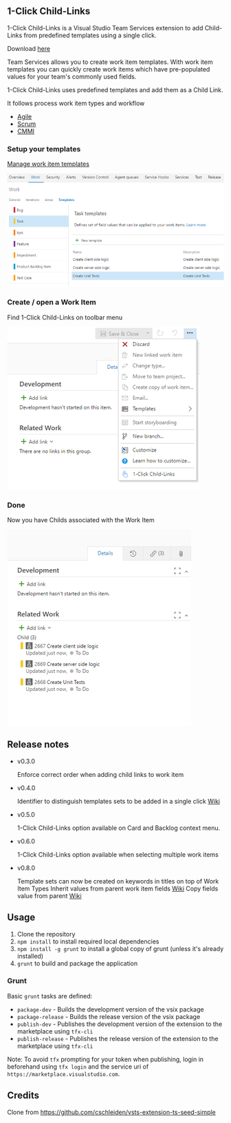 ## 1-Click Child-Links ##

1-Click Child-Links is a Visual Studio Team Services extension to add Child-Links from predefined templates using a single click.

Download <a href="https://marketplace.visualstudio.com/items?itemName=ruifig.vsts-work-item-one-click-child-links" target="_blank">here</a>

Team Services allows you to create work item templates.
With work item templates you can quickly create work items which have pre-populated values for your team's commonly used fields.

1-Click Child-Links uses predefined templates and add them as a Child Link.

It follows process work item types and workflow

* <a href="https://www.visualstudio.com/en-us/docs/work/guidance/agile-process-workflow" target="_blank">Agile</a>
* <a href="https://www.visualstudio.com/en-us/docs/work/guidance/scrum-process-workflow" target="_blank">Scrum</a>
* <a href="https://www.visualstudio.com/en-us/docs/work/guidance/cmmi-process-workflow" target="_blank">CMMI</a>

### Setup your templates ###

<a href="https://www.visualstudio.com/en-us/docs/work/productivity/work-item-template#manage" target="_blank">Manage work item templates</a>

<img src="src/img/screen01.png" alt="Create your task templates" />

### Create / open a Work Item ###

Find 1-Click Child-Links on toolbar menu

<img src="src/img/screen02.png" alt="1-Click Child-Links on the menu"/>

### Done ###

Now you have Childs associated with the Work Item

<img src="src/img/screen03.png" alt="Done"/>

## Release notes ##

* v0.3.0 

    Enforce correct order when adding child links to work item

* v0.4.0

    Identifier to distinguish templates sets to be added in a single click  <a href="https://github.com/figueiredorui/1-click-child-links/wiki/Group-templates-with-identifier" target="_blank">Wiki</a>

* v0.5.0

    1-Click Child-Links option available on Card and Backlog context menu.

* v0.6.0

    1-Click Child-Links option available when selecting multiple work items

* v0.8.0

    Template sets can now be created on keywords in titles on top of Work Item Types
    Inherit values from parent work item fields
    <a href="https://github.com/figueiredorui/1-click-child-links/wiki/Inherit-field-values-from-parent-work-item" target="_blank">Wiki</a>
    Copy fields value from parent <a href="https://github.com/figueiredorui/1-click-child-links/wiki/Copy-field-value-from-parent" target="_blank">Wiki</a>

## Usage ##

1. Clone the repository
1. `npm install` to install required local dependencies
2. `npm install -g grunt` to install a global copy of grunt (unless it's already installed)
2. `grunt` to build and package the application

### Grunt ###

Basic `grunt` tasks are defined:

* `package-dev` - Builds the development version of the vsix package
* `package-release` - Builds the release version of the vsix package
* `publish-dev` - Publishes the development version of the extension to the marketplace using `tfx-cli`
* `publish-release` - Publishes the release version of the extension to the marketplace using `tfx-cli`

Note: To avoid `tfx` prompting for your token when publishing, login in beforehand using `tfx login` and the service uri of ` https://marketplace.visualstudio.com`.

## Credits ##

Clone from https://github.com/cschleiden/vsts-extension-ts-seed-simple
